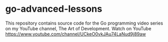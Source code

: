 # go-advanced-lessons
This repository contains source code for the Go programming video series on my YouTube channel, The Art of Development.
Watch on YouTube https://www.youtube.com/channel/UCkeO0vkJAu74LaNud9j89aw

